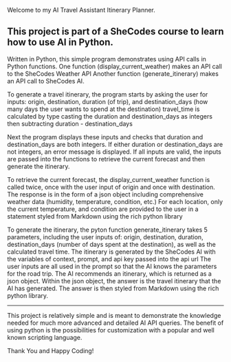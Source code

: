 Welcome to my AI Travel Assistant Itinerary Planner. 

This project is part of a SheCodes course to learn how to use AI in Python.
---------------------------------------------------------------------------------
Written in Python, this simple program demonstrates using API calls in Python functions.
One function (display_current_weather) makes an API call to the SheCodes Weather API
Another function (generate_itinerary) makes an API call to SheCodes AI. 

To generate a travel itinerary, the program starts by asking the user for inputs: 
  origin, destination, duration (of trip), and destination_days (how many days the user wants to spend at the destination)
  travel_time is calculated by type casting the duration and destination_days as integers
  then subtracting duration - destination_days

Next the program displays these inputs and checks that duration and destination_days are both integers. 
  If either duration or destination_days are not integers, an error message is displayed.
  If all inputs are valid, the inputs are passed into the functions to retrieve the current forecast and then generate the itinerary.

To retrieve the current forecast, the display_current_weather function is called twice, once with the user input of origin and once with destination.
  The response is in the form of a json object including comprehensive weather data (humidity, temperature, condition, etc.) 
  For each location, only the current temperature, and condition are provided to the user in a statement styled from Markdown using the rich python library

To generate the itinerary, the pyton function generate_itinerary takes 5 parameters, including the user inputs of: 
    origin, destination, duration, destination_days (number of days spent at the destination), 
      as well as the calculated travel time.
  The itinerary is generated by the SheCodes AI with the variables of context, prompt, and api key passed into the api url
  The user inputs are all used in the prompt so that the AI knows the parameters for the road trip.
  The AI recommends an itinerary, which is returned as a json object.
  Within the json object, the answer is the travel itinerary that the AI has generated.
  The answer is then styled from Markdown using the rich python library.

---------------------------------------------------------------------------------

This project is relatively simple and is meant to demonstrate the knowledge needed for much more advanced and detailed AI API queries.
The benefit of using python is the possibilities for customization with a popular and well known scripting language. 


Thank You and Happy Coding!
